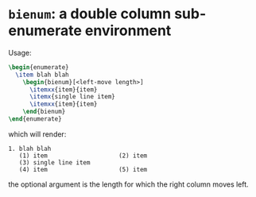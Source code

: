 # `bienum`: a double column sub-enumerate environment
Usage:

```tex
\begin{enumerate}
  \item blah blah
    \begin{bienum}[<left-move length>]
      \itemxx{item}{item}
      \itemx{single line item}
      \itemxx{item}{item}
    \end{bienum}
\end{enumerate}
```

which will render:

```text
1. blah blah
   (1) item                    (2) item
   (3) single line item
   (4) item                    (5) item
```

the optional argument is the length for which the right column moves left.

